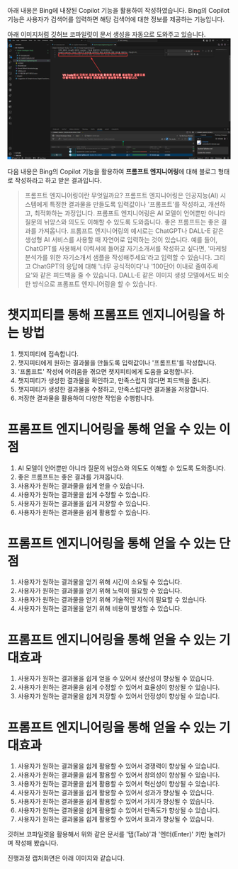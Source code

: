 아래 내용은 Bing에 내장된 Copilot 기능을 활용하여 작성하였습니다.
Bing의 Copilot 기능은 사용자가 검색어를 입력하면 해당 검색어에 대한 정보를 제공하는 기능입니다.

아래 이미지처럼 깃허브 코파일럿이 문서 생성을 자동으로 도와주고 있습니다.
![깃허브 코파일럿 활용 문서작성내용 화면 캡처](githubCopilotCapturedImage.png)

다음 내용은 Bing의 Copilot 기능을 활용하여 **프롬프트 엔지니어링**에 대해 블로그 형태로 작성하라고 하고 받은 결과입니다.
> 프롬프트 엔지니어링이란 무엇일까요? 프롬프트 엔지니어링은 인공지능(AI) 시스템에게 특정한 결과물을 만들도록 입력값이나 '프롬프트'를 작성하고, 개선하고, 최적화하는 과정입니다. 프롬프트 엔지니어링은 AI 모델이 언어뿐만 아니라 질문의 뉘앙스와 의도도 이해할 수 있도록 도와줍니다. 좋은 프롬프트는 좋은 결과를 가져옵니다. 프롬프트 엔지니어링의 예시로는 ChatGPT나 DALL-E 같은 생성형 AI 서비스를 사용할 때 자연어로 입력하는 것이 있습니다. 예를 들어, ChatGPT를 사용해서 이력서에 들어갈 자기소개서를 작성하고 싶다면, '마케팅 분석가를 위한 자기소개서 샘플을 작성해주세요'라고 입력할 수 있습니다. 그리고 ChatGPT의 응답에 대해 '너무 공식적이다'나 '100단어 이내로 줄여주세요'와 같은 피드백을 줄 수 있습니다. DALL-E 같은 이미지 생성 모델에서도 비슷한 방식으로 프롬프트 엔지니어링을 할 수 있습니다.


# 챗지피티를 통해 프롬프트 엔지니어링을 하는 방법

1. 챗지피티에 접속합니다.
2. 챗지피티에게 원하는 결과물을 만들도록 입력값이나 '프롬프트'를 작성합니다.
3. '프롬프트' 작성에 어려움을 겪으면 챗지피티에게 도움을 요청합니다.
4. 챗지피티가 생성한 결과물을 확인하고, 만족스럽지 않다면 피드백을 줍니다.
5. 챗지피티가 생성한 결과물을 수정하고, 만족스럽다면 결과물을 저장합니다.
6. 저장한 결과물을 활용하여 다양한 작업을 수행합니다.

# 프롬프트 엔지니어링을 통해 얻을 수 있는 이점

1. AI 모델이 언어뿐만 아니라 질문의 뉘앙스와 의도도 이해할 수 있도록 도와줍니다.
2. 좋은 프롬프트는 좋은 결과를 가져옵니다.
3. 사용자가 원하는 결과물을 쉽게 얻을 수 있습니다.
4. 사용자가 원하는 결과물을 쉽게 수정할 수 있습니다.
5. 사용자가 원하는 결과물을 쉽게 저장할 수 있습니다.
6. 사용자가 원하는 결과물을 쉽게 활용할 수 있습니다.  

# 프롬프트 엔지니어링을 통해 얻을 수 있는 단점

1. 사용자가 원하는 결과물을 얻기 위해 시간이 소요될 수 있습니다.
2. 사용자가 원하는 결과물을 얻기 위해 노력이 필요할 수 있습니다.
3. 사용자가 원하는 결과물을 얻기 위해 기술적인 지식이 필요할 수 있습니다.
4. 사용자가 원하는 결과물을 얻기 위해 비용이 발생할 수 있습니다.

# 프롬프트 엔지니어링을 통해 얻을 수 있는 기대효과

1. 사용자가 원하는 결과물을 쉽게 얻을 수 있어서 생산성이 향상될 수 있습니다.
2. 사용자가 원하는 결과물을 쉽게 수정할 수 있어서 효율성이 향상될 수 있습니다.
3. 사용자가 원하는 결과물을 쉽게 저장할 수 있어서 안정성이 향상될 수 있습니다.

# 프롬프트 엔지니어링을 통해 얻을 수 있는 기대효과

1. 사용자가 원하는 결과물을 쉽게 활용할 수 있어서 경쟁력이 향상될 수 있습니다.
2. 사용자가 원하는 결과물을 쉽게 활용할 수 있어서 창의성이 향상될 수 있습니다.
3. 사용자가 원하는 결과물을 쉽게 활용할 수 있어서 혁신성이 향상될 수 있습니다.
4. 사용자가 원하는 결과물을 쉽게 활용할 수 있어서 성과가 향상될 수 있습니다.
5. 사용자가 원하는 결과물을 쉽게 활용할 수 있어서 가치가 향상될 수 있습니다.
6. 사용자가 원하는 결과물을 쉽게 활용할 수 있어서 만족도가 향상될 수 있습니다.
7. 사용자가 원하는 결과물을 쉽게 활용할 수 있어서 효과가 향상될 수 있습니다.


깃허브 코파일럿을 활용해서 위와 같은 문서를 '탭(Tab)'과 '엔터(Enter)' 키만 눌러가며 작성해 봤습니다.

진행과정 캡처화면은 아래 이미지와 같습니다.